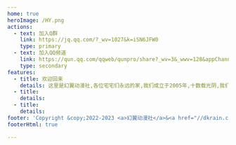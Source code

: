 ```yaml
---
home: true
heroImage: /HY.png
actions:
  - text: 加入Q群
    link: https://jq.qq.com/?_wv=1027&k=iSN6JFW0
    type: primary
  - text: 加入QQ频道
    link: https://qun.qq.com/qqweb/qunpro/share?_wv=3&_wwv=128&appChannel=share&inviteCode=149wJ1&businessType=9&from=246610&biz=ka
    type: secondary
features:
  - title: 欢迎回来
    details: 这里是幻翼动漫社,各位宅宅们永远的家,我们成立于2005年,十数载光阴,我们一路相随。
  - title: 
    details: 
  - title:
    details:
footer: 'Copyright &copy;2022-2023 <a>幻翼动漫社</a>&<a href="//dkrain.com">MWX</a>'
footerHtml: true

---
```

